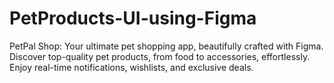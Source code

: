 # PetProducts-UI-using-Figma

PetPal Shop: Your ultimate pet shopping app, beautifully crafted with Figma. Discover top-quality pet products, from food to accessories, effortlessly. Enjoy real-time notifications, wishlists, and exclusive deals.
